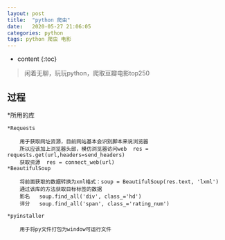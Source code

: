 ```yaml
---
layout: post
title:  "python 爬虫"
date:   2020-05-27 21:06:05
categories: python
tags: python 爬虫 电影
---
```



* content
{:toc}

>闲着无聊，玩玩python，爬取豆瓣电影top250







## 过程

*所用的库

	*Requests
		
		用于获取网址资源，目前网站基本会识别脚本来说浏览器
		所以应该加上浏览器头部，模仿浏览器访问web  res = requests.get(url,headers=send_headers)
		获取资源  res = connect_web(url)
	*BeautifulSoup
		
		将前面获取的数据转换为xml格式：soup = BeautifulSoup(res.text, 'lxml')
		通过该库的方法获取目标标签的数据
		影名   soup.find_all('div', class_='hd')
		评分   soup.find_all('span', class_='rating_num')
		
	*pyinstaller
		
		用于将py文件打包为window可运行文件
	
##
















